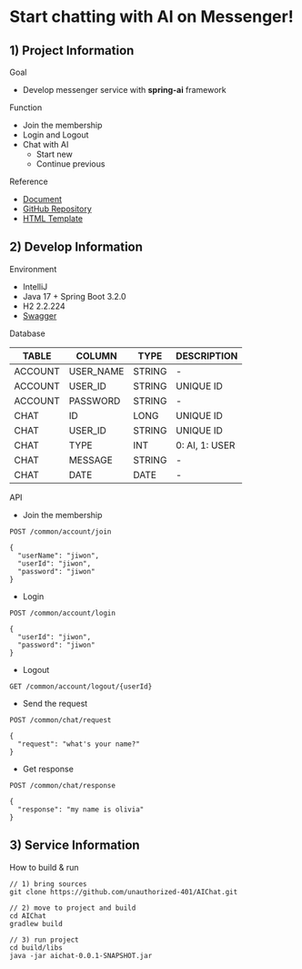 # Start chatting with AI on Messenger!

## 1) Project Information

Goal
- Develop messenger service with **spring-ai** framework

Function
- Join the membership
- Login and Logout
- Chat with AI
  - Start new
  - Continue previous

Reference
- [Document](https://docs.spring.io/spring-ai/reference/index.html)
- [GitHub Repository](https://github.com/spring-projects/spring-ai)
- [HTML Template](https://www.bootdey.com/snippets/view/animated-chat-window#html)


## 2) Develop Information

Environment
- IntelliJ
- Java 17 + Spring Boot 3.2.0
- H2 2.2.224
- [Swagger](localhost:8080/swagger-ui.html)

Database

|TABLE|COLUMN|TYPE|DESCRIPTION|
|-----|------|----|-----------|
|ACCOUNT|USER_NAME|STRING|-|
|ACCOUNT|USER_ID|STRING|UNIQUE ID|
|ACCOUNT|PASSWORD|STRING|-|
|CHAT|ID|LONG|UNIQUE ID|
|CHAT|USER_ID|STRING|UNIQUE ID|
|CHAT|TYPE|INT|0: AI, 1: USER|
|CHAT|MESSAGE|STRING|-|
|CHAT|DATE|DATE|-|

API
- Join the membership
```
POST /common/account/join

{
  "userName": "jiwon",
  "userId": "jiwon",
  "password": "jiwon"
}
```

- Login
```
POST /common/account/login

{
  "userId": "jiwon",
  "password": "jiwon"
}
```

- Logout
```
GET /common/account/logout/{userId}
```

- Send the request
```
POST /common/chat/request

{
  "request": "what's your name?"
}
```

- Get response
```
POST /common/chat/response

{
  "response": "my name is olivia"
}
```


## 3) Service Information

How to build & run
```
// 1) bring sources
git clone https://github.com/unauthorized-401/AIChat.git

// 2) move to project and build
cd AIChat
gradlew build

// 3) run project
cd build/libs
java -jar aichat-0.0.1-SNAPSHOT.jar
```